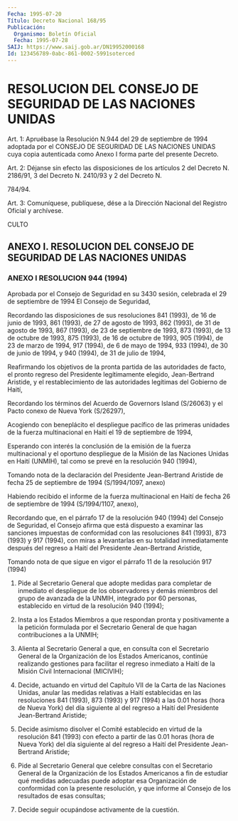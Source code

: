 ```yaml
---
Fecha: 1995-07-20
Título: Decreto Nacional 168/95
Publicación:
  Organismo: Boletín Oficial
  Fecha: 1995-07-28
SAIJ: https://www.saij.gob.ar/DN19952000168
Id: 123456789-0abc-861-0002-5991soterced
---
```

# RESOLUCION DEL CONSEJO DE SEGURIDAD DE LAS NACIONES UNIDAS

<a id="1"></a>
Art.  1: Apruébase la Resolución N.944 del 29 de septiembre de 1994 adoptada  por  el  CONSEJO DE SEGURIDAD DE LAS NACIONES UNIDAS cuya  copia autenticada como  Anexo  I  forma  parte  del  presente Decreto.

<a id="2"></a>
Art. 2: Déjanse sin efecto las disposiciones de los artículos 2 del Decreto N. 2186/91, 3 del Decreto N. 2410/93 y 2 del Decreto N.

784/94.

<a id="3"></a>
Art.  3: Comuníquese, publíquese, dése a la Dirección Nacional del Registro Oficial y archívese.

CULTO

## ANEXO  I. RESOLUCION DEL CONSEJO DE SEGURIDAD DE LAS NACIONES UNIDAS

### ANEXO I RESOLUCION 944 (1994)

<a id="1"></a>
Aprobada  por el Consejo de Seguridad en su 3430 sesión, celebrada el 29 de septiembre de 1994   El Consejo de Seguridad,

Recordando  las  disposiciones  de sus resoluciones 841 (1993), de 16 de junio de 1993, 861 (1993), de  27  de  agosto  de  1993,  862 (1993),  de  31  de agosto de 1993, 867 (1993), de 23 de septiembre de 1993, 873 (1993),  de  13  de octubre de 1993, 875 (1993), de 16 de  octubre de 1993, 905 (1994),  de  23  de  marzo  de  1994,  917 (1994),  de  6 de mayo de 1994, 933 (1994), de 30 de junio de 1994, y 940 (1994), de 31 de julio de 1994,

Reafirmando los  objetivos de la pronta partida de las autoridades de facto, el pronto  regreso  del Presidente legítimamente elegido, Jean-Bertrand Aristide, y el restablecimiento  de  las  autoridades legítimas del Gobierno de Haití,

Recordando los términos del Acuerdo de Governors Island  (S/26063) y el Pacto conexo de Nueva York (S/26297),

Acogiendo  con  beneplácito el despliegue pacífico de las primeras unidades de la fuerza  multinacional  en  Haití el 19 de septiembre de 1994,

Esperando con interés la conclusión de la  emisión  de  la  fuerza multinacional  y  el  oportuno  despliegue  de  la  Misión  de  las Naciones  Unidas  en  Haití  (UNMIH),  tal  como  se  prevé  en  la resolución 940 (1994),

Tomando  nota  de  la  declaración  del  Presidente  Jean-Bertrand Aristide  de  fecha  25 de septiembre de 1994 (S/1994/1097,  anexo)

Habiendo recibido el  informe  de la fuerza multinacional en Haití de  fecha  26  de  septiembre  de  1994  (S/1994/1107,  anexo),

Recordando que, en el párrafo 17 de  la  resolución 940 (1994) del Consejo  de  Seguridad,  el  Consejo afirma que  está  dispuesto  a examinar las sanciones impuestas de conformidad con las resoluciones 841 (1993), 873 (1993)  y  917  (1994),  con  miras  a levantarlas  en  su  totalidad inmediatamente después del regreso a Haití del Presidente Jean-Bertrand Aristide,

Tomando nota de que sigue  en vigor el párrafo 11 de la resolución 917 (1994)

1. Pide al Secretario General  que  adopte  medidas para completar de  inmediato el despliegue de los observadores  y  demás  miembros del grupo  de  avanzada  de  la  UNMIH,  integrado por 60 personas, establecido en virtud de la resolución 940 (1994);

2.  Insta  a  los  Estados  Miembros  a  que  respondan  pronta  y positivamente a la petición formulada por el Secretario  General de que hagan contribuciones a la UNMIH;

3.  Alienta  al  Secretario  General  a  que,  en  consulta con el Secretario  General  de la Organización de los Estados  Americanos, continúe realizando gestiones  para  facilitar el regreso inmediato a Haití de la Misión Civil Internacional (MICIVIH);

4. Decide, actuando en virtud del Capítulo  VII de la Carta de las Naciones Unidas, anular las medidas relativas  a Haití establecidas en las resoluciones 841 (1993), 873 (1993) y 917  (1994) a las 0.01 horas  (hora  de  Nueva  York) del día siguiente al del  regreso  a Haití del Presidente Jean-Bertrand Aristide;

5. Decide asimismo disolver  el Comité establecido en virtud de la resolución 841 (1993) con efecto  a  partir de las 0.01 horas (hora de  Nueva  York)  del  día siguiente al del  regreso  a  Haití  del Presidente Jean-Bertrand Aristide;

6.  Pide  al  Secretario General  que  celebre  consultas  con  el Secretario General  de  la Organización de los Estados Americanos a fin de estudiar qué medidas adecuadas puede adoptar esa Organización de conformidad  con  la  presente  resolución,  y  que informe  al  Consejo  de  los  resultados  de  esas  consultas;

7.    Decide    seguir  ocupándose  activamente  de  la  cuestión.